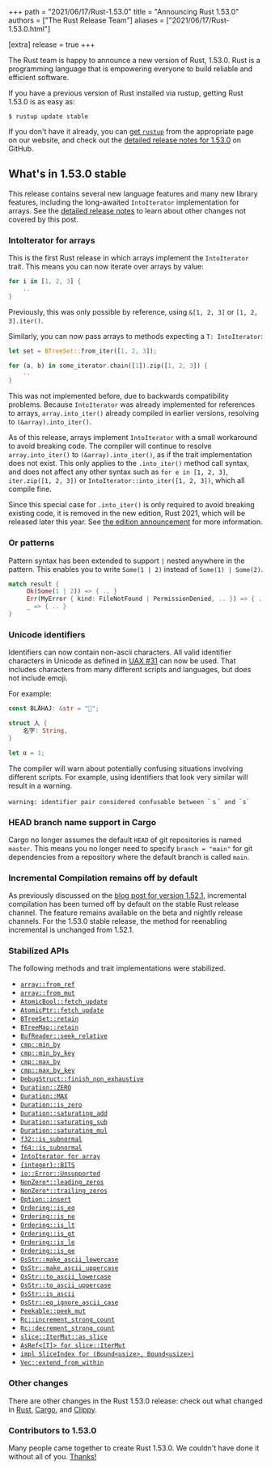 +++
path = "2021/06/17/Rust-1.53.0"
title = "Announcing Rust 1.53.0"
authors = ["The Rust Release Team"]
aliases = ["2021/06/17/Rust-1.53.0.html"]

[extra]
release = true
+++

The Rust team is happy to announce a new version of Rust, 1.53.0. Rust is a
programming language that is empowering everyone to build reliable and
efficient software.

If you have a previous version of Rust installed via rustup, getting Rust
1.53.0 is as easy as:

```
$ rustup update stable
```

If you don't have it already, you can [get `rustup`][install]
from the appropriate page on our website, and check out the
[detailed release notes for 1.53.0][notes] on GitHub.

[install]: https://www.rust-lang.org/install.html
[notes]: https://github.com/rust-lang/rust/blob/master/RELEASES.md#version-1530-2021-06-17

## What's in 1.53.0 stable

This release contains several new language features and many new library features,
including the long-awaited `IntoIterator` implementation for arrays.
See the [detailed release notes](https://github.com/rust-lang/rust/blob/master/RELEASES.md#version-1530-2021-06-17)
to learn about other changes not covered by this post.

### IntoIterator for arrays

This is the first Rust release in which arrays implement the `IntoIterator` trait.
This means you can now iterate over arrays by value:

```rust
for i in [1, 2, 3] {
    ..
}
```

Previously, this was only possible by reference, using `&[1, 2, 3]` or `[1, 2, 3].iter()`.

Similarly, you can now pass arrays to methods expecting a `T: IntoIterator`:

```rust
let set = BTreeSet::from_iter([1, 2, 3]);
```

```rust
for (a, b) in some_iterator.chain([1]).zip([1, 2, 3]) {
    ..
}
```

This was not implemented before, due to backwards compatibility problems.
Because `IntoIterator` was already implemented for references to arrays,
`array.into_iter()` already compiled in earlier versions,
resolving to `(&array).into_iter()`.

As of this release, arrays implement `IntoIterator` with a small workaround to avoid breaking code.
The compiler will continue to resolve `array.into_iter()` to `(&array).into_iter()`,
as if the trait implementation does not exist.
This only applies to the `.into_iter()` method call syntax, and does not
affect any other syntax such as `for e in [1, 2, 3]`, `iter.zip([1, 2, 3])` or
`IntoIterator::into_iter([1, 2, 3])`, which all compile fine.

Since this special case for `.into_iter()` is only required to avoid breaking existing code,
it is removed in the new edition, Rust 2021, which will be released later this year.
See [the edition announcement](https://blog.rust-lang.org/2021/05/11/edition-2021.html#intoiterator-for-arrays)
for more information.

### Or patterns

Pattern syntax has been extended to support `|` nested anywhere in the pattern.
This enables you to write `Some(1 | 2)` instead of `Some(1) | Some(2)`.

```rust
match result {
     Ok(Some(1 | 2)) => { .. }
     Err(MyError { kind: FileNotFound | PermissionDenied, .. }) => { .. }
     _ => { .. }
}
```

### Unicode identifiers

Identifiers can now contain non-ascii characters.
All valid identifier characters in Unicode as defined in [UAX #31](https://unicode.org/reports/tr31/) can now be used.
That includes characters from many different scripts and languages, but does not include emoji.

For example:

```rust
const BLÅHAJ: &str = "🦈";

struct 人 {
    名字: String,
}

let α = 1;
```

The compiler will warn about potentially confusing situations involving different scripts.
For example, using identifiers that look very similar will result in a warning.

```
warning: identifier pair considered confusable between `ｓ` and `s`
```

### HEAD branch name support in Cargo

Cargo no longer assumes the default `HEAD` of git repositories is named `master`.
This means you no longer need to specify `branch = "main"` for git dependencies
from a repository where the default branch is called `main`.

### Incremental Compilation remains off by default

As previously discussed on the [blog post for version 1.52.1](/2021/05/10/Rust-1.52.1/), incremental compilation has been turned off by default on the stable Rust release channel. The feature remains available on the beta and nightly release channels. For the 1.53.0 stable release, the method for reenabling incremental is unchanged from 1.52.1.

### Stabilized APIs

The following methods and trait implementations were stabilized.

- [`array::from_ref`](https://doc.rust-lang.org/stable/std/array/fn.from_ref.html)
- [`array::from_mut`](https://doc.rust-lang.org/stable/std/array/fn.from_mut.html)
- [`AtomicBool::fetch_update`](https://doc.rust-lang.org/stable/std/sync/atomic/struct.AtomicBool.html#method.fetch_update)
- [`AtomicPtr::fetch_update`](https://doc.rust-lang.org/stable/std/sync/atomic/struct.AtomicPtr.html#method.fetch_update)
- [`BTreeSet::retain`](https://doc.rust-lang.org/stable/std/collections/struct.BTreeSet.html#method.retain)
- [`BTreeMap::retain`](https://doc.rust-lang.org/stable/std/collections/struct.BTreeMap.html#method.retain)
- [`BufReader::seek_relative`](https://doc.rust-lang.org/stable/std/io/struct.BufReader.html#method.seek_relative)
- [`cmp::min_by`](https://doc.rust-lang.org/stable/std/cmp/fn.min_by.html)
- [`cmp::min_by_key`](https://doc.rust-lang.org/stable/std/cmp/fn.min_by_key.html)
- [`cmp::max_by`](https://doc.rust-lang.org/stable/std/cmp/fn.max_by.html)
- [`cmp::max_by_key`](https://doc.rust-lang.org/stable/std/cmp/fn.max_by_key.html)
- [`DebugStruct::finish_non_exhaustive`](https://doc.rust-lang.org/stable/std/fmt/struct.DebugStruct.html#method.finish_non_exhaustive)
- [`Duration::ZERO`](https://doc.rust-lang.org/stable/std/time/struct.Duration.html#associatedconstant.ZERO)
- [`Duration::MAX`](https://doc.rust-lang.org/stable/std/time/struct.Duration.html#associatedconstant.MAX)
- [`Duration::is_zero`](https://doc.rust-lang.org/stable/std/time/struct.Duration.html#method.is_zero)
- [`Duration::saturating_add`](https://doc.rust-lang.org/stable/std/time/struct.Duration.html#method.saturating_add)
- [`Duration::saturating_sub`](https://doc.rust-lang.org/stable/std/time/struct.Duration.html#method.saturating_sub)
- [`Duration::saturating_mul`](https://doc.rust-lang.org/stable/std/time/struct.Duration.html#method.saturating_mul)
- [`f32::is_subnormal`](https://doc.rust-lang.org/stable/std/primitive.f32.html#method.is_subnormal)
- [`f64::is_subnormal`](https://doc.rust-lang.org/stable/std/primitive.f64.html#method.is_subnormal)
- [`IntoIterator for array`](https://doc.rust-lang.org/stable/std/primitive.array.html#impl-IntoIterator)
- [`{integer}::BITS`](https://doc.rust-lang.org/stable/std/primitive.usize.html#associatedconstant.BITS)
- [`io::Error::Unsupported`](https://doc.rust-lang.org/stable/std/io/enum.ErrorKind.html#variant.Unsupported)
- [`NonZero*::leading_zeros`](https://doc.rust-lang.org/stable/std/num/struct.NonZeroU32.html#method.leading_zeros)
- [`NonZero*::trailing_zeros`](https://doc.rust-lang.org/stable/std/num/struct.NonZeroU32.html#method.trailing_zeros)
- [`Option::insert`](https://doc.rust-lang.org/stable/std/option/enum.Option.html#method.insert)
- [`Ordering::is_eq`](https://doc.rust-lang.org/stable/std/cmp/enum.Ordering.html#method.is_eq)
- [`Ordering::is_ne`](https://doc.rust-lang.org/stable/std/cmp/enum.Ordering.html#method.is_ne)
- [`Ordering::is_lt`](https://doc.rust-lang.org/stable/std/cmp/enum.Ordering.html#method.is_lt)
- [`Ordering::is_gt`](https://doc.rust-lang.org/stable/std/cmp/enum.Ordering.html#method.is_gt)
- [`Ordering::is_le`](https://doc.rust-lang.org/stable/std/cmp/enum.Ordering.html#method.is_le)
- [`Ordering::is_ge`](https://doc.rust-lang.org/stable/std/cmp/enum.Ordering.html#method.is_ge)
- [`OsStr::make_ascii_lowercase`](https://doc.rust-lang.org/stable/std/ffi/struct.OsStr.html#method.make_ascii_lowercase)
- [`OsStr::make_ascii_uppercase`](https://doc.rust-lang.org/stable/std/ffi/struct.OsStr.html#method.make_ascii_uppercase)
- [`OsStr::to_ascii_lowercase`](https://doc.rust-lang.org/stable/std/ffi/struct.OsStr.html#method.to_ascii_lowercase)
- [`OsStr::to_ascii_uppercase`](https://doc.rust-lang.org/stable/std/ffi/struct.OsStr.html#method.to_ascii_uppercase)
- [`OsStr::is_ascii`](https://doc.rust-lang.org/stable/std/ffi/struct.OsStr.html#method.is_ascii)
- [`OsStr::eq_ignore_ascii_case`](https://doc.rust-lang.org/stable/std/ffi/struct.OsStr.html#method.eq_ignore_ascii_case)
- [`Peekable::peek_mut`](https://doc.rust-lang.org/stable/std/iter/struct.Peekable.html#method.peek_mut)
- [`Rc::increment_strong_count`](https://doc.rust-lang.org/stable/std/rc/struct.Rc.html#method.increment_strong_count)
- [`Rc::decrement_strong_count`](https://doc.rust-lang.org/stable/std/rc/struct.Rc.html#method.decrement_strong_count)
- [`slice::IterMut::as_slice`](https://doc.rust-lang.org/stable/std/slice/struct.IterMut.html#method.as_slice)
- [`AsRef<[T]> for slice::IterMut`](https://doc.rust-lang.org/stable/std/slice/struct.IterMut.html#impl-AsRef%3C%5BT%5D%3E)
- [`impl SliceIndex for (Bound<usize>, Bound<usize>)`](https://doc.rust-lang.org/stable/std/primitive.tuple.html#impl-SliceIndex%3C%5BT%5D%3E)
- [`Vec::extend_from_within`](https://doc.rust-lang.org/stable/std/vec/struct.Vec.html#method.extend_from_within)

### Other changes

There are other changes in the Rust 1.53.0 release:
check out what changed in
[Rust](https://github.com/rust-lang/rust/blob/master/RELEASES.md#version-1530-2021-06-17),
[Cargo](https://doc.rust-lang.org/nightly/cargo/CHANGELOG.html#cargo-153-2021-06-17),
and [Clippy](https://github.com/rust-lang/rust-clippy/blob/master/CHANGELOG.md#rust-153).

### Contributors to 1.53.0

Many people came together to create Rust 1.53.0.
We couldn't have done it without all of you.
[Thanks!](https://thanks.rust-lang.org/rust/1.53.0/)
